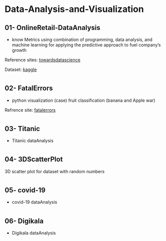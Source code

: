 # Data-Analysis-and-Visualization


## 01- OnlineRetail-DataAnalysis

- know Metrics using combination of programming, data analysis, and machine learning for applying the predictive approach to fuel company’s growth

Reference sites: [towardsdatascience]( https://towardsdatascience.com/data-driven-growth-with-python-part-1-know-your-metrics-812781e66a5b)

Dataset: [kaggle]( https://www.kaggle.com/vijayuv/onlineretail)

#

## 02- FatalErrors

- python visualization (case) fruit classification (banana and Apple war)

Refrence site: [fatalerrors]( https://www.fatalerrors.org/a/python-visualization-case-fruit-classification-banana-and-apple-war.html)

#

## 03- Titanic

- Titanic dataAnalysis
 
#

## 04- 3DScatterPlot

3D scatter plot for dataset with random numbers

#

## 05- covid-19

- covid-19 dataAnalysis

#

## 06- Digikala

- Digikala dataAnalysis
